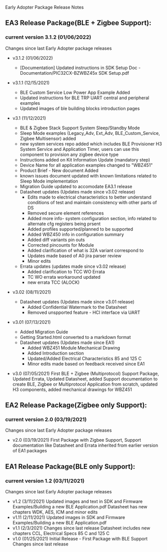 Early Adopter Package Release Notes
   
## EA3 Release Package(BLE + Zigbee Support):  

### current version 3.1.2 (01/06/2022) 

Changes since last Early Adopter package releases 
- v3.1.2 (01/06/2022)
  - [Documentation] Updated instructions in SDK Setup Doc - Documentation/PIC32CX-BZWBZ45x SDK Setup.pdf

- v3.1.1 (12/15/2021)
  - BLE Custom Service Low Power App Example Added
  - Updated instructions for BLE TRP UART central and peripheral examples
  - Updated images of ble building blocks introduction pages

- v3.1 (11/12/2021)
  - BLE & Zigbee Stack Support System Sleep/Standby Mode
  - Sleep Mode examples (Legacy_Adv, Ext_Adv, BLE_Custom_Service, Zigbee Multisensor) added
  - new system services repo added which includes BLE Provisioner H3 System Service and Application Timer, users can use this component to provision any zigbee device type
  - Instructions added on Kit Information Update (mandatory step)
  - Device Name for all application examples changed to "WBZ451"
  - Product Brief - New document Added
  - known issues document updated with known limitations related to Sleep Mode implementation
  - Migration Guide updated to accomodate EA3.1 release
  - Datasheet updates (Updates made since v3.02 release) 
    - Edits made to electrical characteristics to better understand conditions of test and maintain consistency with other parts of DS
    - Removed secure element references
    - Added more info- system configuration section, info related to alternate cfg registers being prsent
    - Added profiles supported/planned to be supported
    - Added WBZ450 info in configuration summary
    - Added diff variants pin outs
    - Corrected pincounts for Module
    - Added clarification of what is 32A variant correspond to
    - Updates made based of A0 jira parser review
    - Minor edits
  - Errata updates (updates made since v3.02 release)
    - Added clarification to TCC WO Errata
    - TC WO errata workaround updated 
    - new errata TCC (ALOCK)


- v3.02 (08/11/2021)
  - Datasheet updates (Updates made since v3.01 release) 
    - Added Confidential Watermark to the Datasheet
    - Removed unspported feature - HCI interface via UART

- v3.01 (07/13/2021)
  - Added Migration Guide
  - Getting Started.html converted to a markdown format
  - Datasheet updates (Updates made since EA1)
    - Added WBZ451 Module Mechanical Drawing
    - Added Introduction section
    - Updated/Added Electrical Characteristics 85 and 125 C
    - Minor edits made based on feedback received since EA1

- v3.0 (07/05/2021)
First BLE + Zigbee (Multiprotocol) Support Package, Updated Errata, Updated Datasheet, added Support documentation to create BLE, Zigbee or Multiprotocol Application from scratch, updated H3 components, added mechanical drawings for WBZ451




## EA2 Release Package(Zigbee only Support): 

### current version 2.0 (03/19/2021)
Changes since last Early Adopter package releases

- v2.0 (03/19/2021) First Package with Zigbee Support, Support documentation like Datasheet and Errata inherited from earlier version of EA1 packages


## EA1 Release Package(BLE only Support):  

### current version 1.2 (03/11/2021)
Changes since last Early Adopter package releases
- v1.2 (3/11/2021)
Updated images and text in SDK and Firmware Examples/Building a new BLE Application.pdf 
Datasheet has new chapters WDK, AES, ICM and minor edits
- v1.11 (2/11/2021)
Updated images in SDK and Firmware Examples/Building a new BLE Application.pdf
- v1.1 (2/3/2021)
Changes since last release
Datasheet includes new chapters CCL, Electrical Specs 85 C and 125 C
- v1.0 (01/25/2021) Initial Release - First Package with BLE Support
Changes since last release




